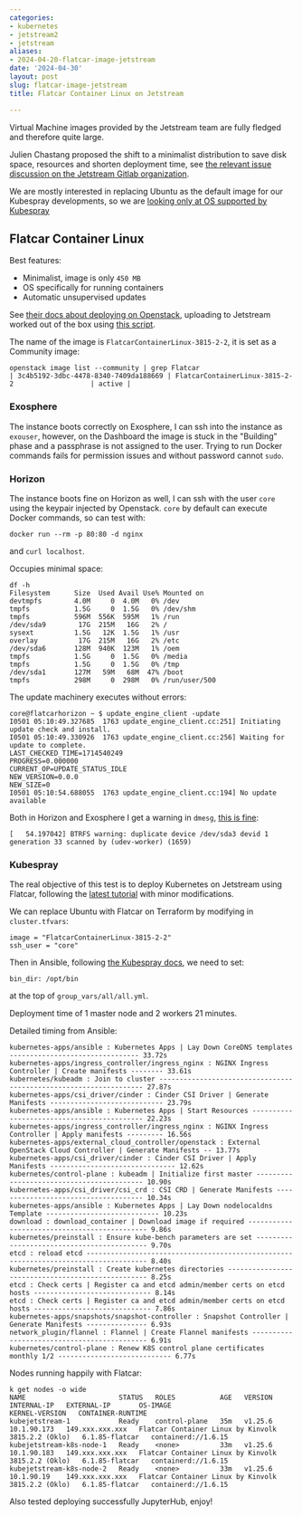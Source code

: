 ```yaml
---
categories:
- kubernetes
- jetstream2
- jetstream
aliases:
- 2024-04-20-flatcar-image-jetstream
date: '2024-04-30'
layout: post
slug: flatcar-image-jetstream
title: Flatcar Container Linux on Jetstream

---
```


Virtual Machine images provided by the Jetstream team are fully fledged and therefore quite large.

Julien Chastang proposed the shift to a minimalist distribution to save disk space, resources and shorten deployment time, see [the relevant issue discussion on the Jetstream Gitlab organization](https://gitlab.com/jetstream-cloud/image-build-pipeline/-/issues/33).

We are mostly interested in replacing Ubuntu as the default image for our Kubespray developments, so we are [looking only at OS supported by Kubespray](https://github.com/kubernetes-sigs/kubespray?tab=readme-ov-file#supported-linux-distributions)

## Flatcar Container Linux

Best features:

* Minimalist, image is only `450 MB`
* OS specifically for running containers
* Automatic unsupervised updates

See [their docs about deploying on Openstack](https://www.flatcar.org/docs/latest/installing/cloud/openstack/), uploading to Jetstream worked out of the box using [this script](https://github.com/zonca/jupyterhub-deploy-kubernetes-jetstream/blob/master/vm_image/upload_image.sh).

The name of the image is `FlatcarContainerLinux-3815-2-2`, it is set as a Community image:

```
openstack image list --community | grep Flatcar
| 3c4b5192-3dbc-4478-8340-7409da188669 | FlatcarContainerLinux-3815-2-2                   | active |
```

### Exosphere

The instance boots correctly on Exosphere, I can ssh into the instance as `exouser`, however, on the Dashboard the image is stuck in the "Building" phase and a passphrase is not assigned to the user.
Trying to run Docker commands fails for permission issues and without password cannot `sudo`.

### Horizon

The instance boots fine on Horizon as well, I can ssh with the user `core` using the keypair injected by Openstack.
`core` by default can execute Docker commands, so can test with:

    docker run --rm -p 80:80 -d nginx

and `curl localhost`.

Occupies minimal space:

```
df -h
Filesystem      Size  Used Avail Use% Mounted on
devtmpfs        4.0M     0  4.0M   0% /dev
tmpfs           1.5G     0  1.5G   0% /dev/shm
tmpfs           596M  556K  595M   1% /run
/dev/sda9        17G  215M   16G   2% /
sysext          1.5G   12K  1.5G   1% /usr
overlay          17G  215M   16G   2% /etc
/dev/sda6       128M  940K  123M   1% /oem
tmpfs           1.5G     0  1.5G   0% /media
tmpfs           1.5G     0  1.5G   0% /tmp
/dev/sda1       127M   59M   68M  47% /boot
tmpfs           298M     0  298M   0% /run/user/500
```

The update machinery executes without errors:

```
core@flatcarhorizon ~ $ update_engine_client -update
I0501 05:10:49.327685  1763 update_engine_client.cc:251] Initiating update check and install.
I0501 05:10:49.330926  1763 update_engine_client.cc:256] Waiting for update to complete.
LAST_CHECKED_TIME=1714540249
PROGRESS=0.000000
CURRENT_OP=UPDATE_STATUS_IDLE
NEW_VERSION=0.0.0
NEW_SIZE=0
I0501 05:10:54.688055  1763 update_engine_client.cc:194] No update available
```

Both in Horizon and Exosphere I get a warning in `dmesg`, [this is fine](https://gunshowcomic.com/648):

    [   54.197042] BTRFS warning: duplicate device /dev/sda3 devid 1 generation 33 scanned by (udev-worker) (1659)

### Kubespray

The real objective of this test is to deploy Kubernetes on Jetstream using Flatcar, following the [latest tutorial](https://www.zonca.dev/posts/2023-07-19-jetstream2_kubernetes_kubespray) with minor modifications.

We can replace Ubuntu with Flatcar on Terraform by modifying in `cluster.tfvars`:

    image = "FlatcarContainerLinux-3815-2-2"
    ssh_user = "core"

Then in Ansible, following [the Kubespray docs](https://github.com/kubernetes-sigs/kubespray/blob/master/docs/flatcar.md), we need to set:

    bin_dir: /opt/bin

at the top of `group_vars/all/all.yml`.

Deployment time of 1 master node and 2 workers 21 minutes.

Detailed timing from Ansible:

```
kubernetes-apps/ansible : Kubernetes Apps | Lay Down CoreDNS templates -------------------------------- 33.72s
kubernetes-apps/ingress_controller/ingress_nginx : NGINX Ingress Controller | Create manifests -------- 33.61s
kubernetes/kubeadm : Join to cluster ------------------------------------------------------------------ 27.87s
kubernetes-apps/csi_driver/cinder : Cinder CSI Driver | Generate Manifests ---------------------------- 23.79s
kubernetes-apps/ansible : Kubernetes Apps | Start Resources ------------------------------------------- 22.23s
kubernetes-apps/ingress_controller/ingress_nginx : NGINX Ingress Controller | Apply manifests --------- 16.56s
kubernetes-apps/external_cloud_controller/openstack : External OpenStack Cloud Controller | Generate Manifests -- 13.77s
kubernetes-apps/csi_driver/cinder : Cinder CSI Driver | Apply Manifests ------------------------------- 12.62s
kubernetes/control-plane : kubeadm | Initialize first master ------------------------------------------ 10.90s
kubernetes-apps/csi_driver/csi_crd : CSI CRD | Generate Manifests ------------------------------------- 10.34s
kubernetes-apps/ansible : Kubernetes Apps | Lay Down nodelocaldns Template ---------------------------- 10.23s
download : download_container | Download image if required --------------------------------------------- 9.86s
kubernetes/preinstall : Ensure kube-bench parameters are set ------------------------------------------- 9.70s
etcd : reload etcd ------------------------------------------------------------------------------------- 8.40s
kubernetes/preinstall : Create kubernetes directories -------------------------------------------------- 8.25s
etcd : Check certs | Register ca and etcd admin/member certs on etcd hosts ----------------------------- 8.14s
etcd : Check certs | Register ca and etcd admin/member certs on etcd hosts ----------------------------- 7.86s
kubernetes-apps/snapshots/snapshot-controller : Snapshot Controller | Generate Manifests --------------- 6.93s
network_plugin/flannel : Flannel | Create Flannel manifests -------------------------------------------- 6.91s
kubernetes/control-plane : Renew K8S control plane certificates monthly 1/2 ---------------------------- 6.77s
```

Nodes running happily with Flatcar:

```
k get nodes -o wide
NAME                       STATUS   ROLES           AGE   VERSION   INTERNAL-IP   EXTERNAL-IP       OS-IMAGE                                             KERNEL-VERSION   CONTAINER-RUNTIME
kubejetstream-1            Ready    control-plane   35m   v1.25.6   10.1.90.173   149.xxx.xxx.xxx   Flatcar Container Linux by Kinvolk 3815.2.2 (Oklo)   6.1.85-flatcar   containerd://1.6.15
kubejetstream-k8s-node-1   Ready    <none>          33m   v1.25.6   10.1.90.183   149.xxx.xxx.xxx   Flatcar Container Linux by Kinvolk 3815.2.2 (Oklo)   6.1.85-flatcar   containerd://1.6.15
kubejetstream-k8s-node-2   Ready    <none>          33m   v1.25.6   10.1.90.19    149.xxx.xxx.xxx   Flatcar Container Linux by Kinvolk 3815.2.2 (Oklo)   6.1.85-flatcar   containerd://1.6.15
```

Also tested deploying successfully JupyterHub, enjoy!
